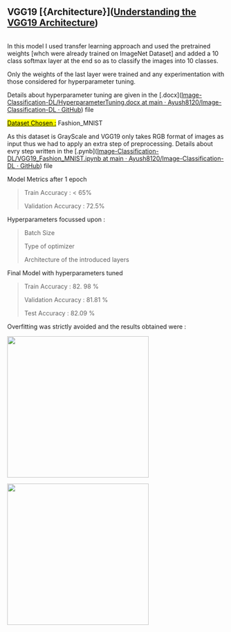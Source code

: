 ## VGG19 [{Architecture}]([Understanding the VGG19 Architecture](https://iq.opengenus.org/vgg19-architecture/))

###### 

In this model I used transfer learning approach and used the pretrained weights [whch were already trained on ImageNet Dataset] and added  a 10 class softmax layer at the end so as to classify the images into 10 classes.



Only the weights of the last layer were trained and any experimentation with those considered for hyperparameter tuning.



Details about hyperparameter tuning are given in the [.docx]([Image-Classification-DL/HyperparameterTuning.docx at main · Ayush8120/Image-Classification-DL · GitHub](https://github.com/Ayush8120/Image-Classification-DL/blob/main/Fashion_MNIST/VGG19_Transfer_Learning/HyperparameterTuning.docx)) file 

<u><mark>Dataset Chosen :</mark></u> Fashion_MNIST

As this dataset is GrayScale and VGG19 only takes RGB format of images as input thus we had to apply an extra step of preprocessing. Details about evry step written in the [.pynb]([Image-Classification-DL/VGG19_Fashion_MNIST.ipynb at main · Ayush8120/Image-Classification-DL · GitHub](https://github.com/Ayush8120/Image-Classification-DL/blob/main/Fashion_MNIST/VGG19_Transfer_Learning/VGG19_Fashion_MNIST.ipynb)) file





Model Metrics after 1 epoch

> Train Accuracy :  < 65%        
> 
> Validation Accuracy : 72.5%



Hyperparameters focussed upon :

> Batch Size
> 
> Type of optimizer  
> 
> Architecture of the introduced layers



Final Model with hyperparameters tuned

> Train Accuracy : 82. 98 %
> 
> Validation Accuracy : 81.81 %
> 
> Test Accuracy :  82.09 %



Overfitting was strictly avoided and  the results obtained were : 



**<img title="" src="https://lh6.googleusercontent.com/XibWWx4Rn5yQJVX4YrZRWfHAwyIVDsiOSzVpDp_3IT4lx3BwVxJH_JrtgCtgkLvy4c69uaJRAUU0GcagPyrD-E27suSpHWaRgTIpJj-uZpKqFXreXEIeRFquF390hfs-nR9aBfe9" alt="" width="327">**

**<img src="https://lh4.googleusercontent.com/n45od5po-nU90UKJgrU8uFeOPagAAhDOjEqZAdttr_ibAByDkTtsr0DWQyCccU_vMceZWbtvKS1aszrDbxpIxyuv8R8OPaMODE9BwUygGYstyXlVIkkgzKQtj5r3SM0S9BjKvX7j" title="" alt="" width="327">**


